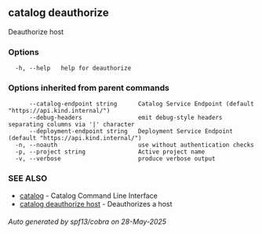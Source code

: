 ## catalog deauthorize

Deauthorize host

### Options

```
  -h, --help   help for deauthorize
```

### Options inherited from parent commands

```
      --catalog-endpoint string      Catalog Service Endpoint (default "https://api.kind.internal/")
      --debug-headers                emit debug-style headers separating columns via '|' character
      --deployment-endpoint string   Deployment Service Endpoint (default "https://api.kind.internal/")
  -n, --noauth                       use without authentication checks
  -p, --project string               Active project name
  -v, --verbose                      produce verbose output
```

### SEE ALSO

* [catalog](catalog.md)	 - Catalog Command Line Interface
* [catalog deauthorize host](catalog_deauthorize_host.md)	 - Deauthorizes a host

###### Auto generated by spf13/cobra on 28-May-2025
